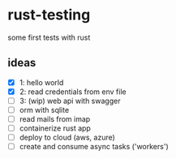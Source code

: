 # rust-testing

some first tests with rust

## ideas

- [x] 1: hello world
- [x] 2: read credentials from env file
- [ ] 3: (wip) web api with swagger
- [ ] orm with sqlite
- [ ] read mails from imap
- [ ] containerize rust app
- [ ] deploy to cloud (aws, azure)
- [ ] create and consume async tasks ('workers')
